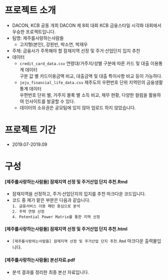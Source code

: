 # 프로젝트 소개
- DACON, KCB 공동 개최 DACON 제 8회 대회 KCB 금융스타일 시각화 대회에서 우승한 프로젝트입니다.
- 팀명: 제주를사랑하는사람들
  - 고지형(본인), 강원빈, 박소연, 박재우
- 주제: 금융사가 주목해야 할 잠재지역 선정 및 주거·산업단지 입지 추천
- 데이터
  - `credit_card_data.csv`
    연령대/거주지/성별 구분에 따른 카드 및 대출 이용통계 데이터  
    구분 값 별 카드이용금액 비교, 대출금액 및 대출 특이사항 비교 등이 가능하다.
  - `jeju_financial_life_data.csv`
    제주도의 우편번호 단위 지역민의 금융생활 통계 데이터  
    우편번호 단위 별, 거주지 블록 별 소득 비교, 채무 현황, 다양한 컬럼을 활용하여 인사이트를 발굴할 수 있다.
  - 데이터의 소유권은 공모팀에 있지 않아 업로드 하지 않았습니다.

# 프로젝트 기간
- 2019.07-2019.09

# 구성
#### [제주를사랑하는사람들] 잠재지역 선정 및 주거산업 단지 추천.Rmd
- 잠재지역을 선정하고, 주거·산업단지의 입지를 추천 마크다운 코드입니다.
- 코드 중 제가 맡은 부분은 다음과 같습니다.  
  `1. 금융서비스 이용 패턴 중심으로 분석`  
  `2. 주력 연령 선정`  
  `4. Potential Power Matrix를 통한 지역 선정`  
#### [제주를사랑하는사람들] 잠재지역 선정 및 주거산업 단지 추천.html
- `[제주를사랑하는사람들] 잠재지역 선정 및 주거산업 단지 추천.Rmd` 마크다운 출력물입니다.
#### [제주를사랑하는사람들] 본선자료.pdf
- 분석 결과를 정리한 최종 본선 자료입니다.
